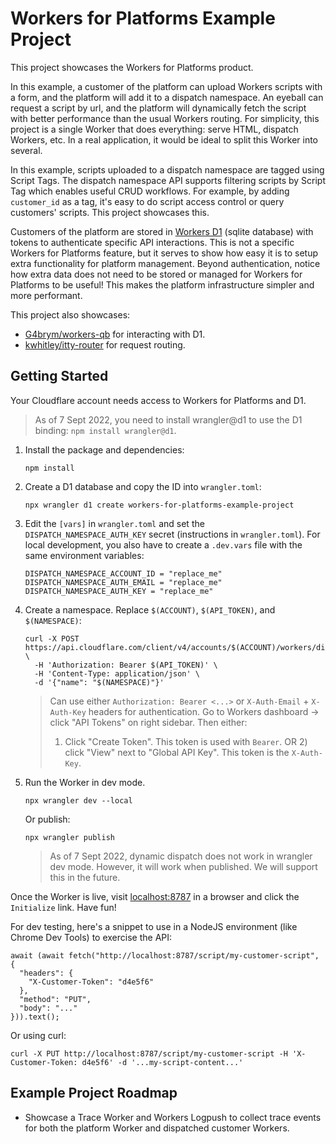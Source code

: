 # Workers for Platforms Example Project

This project showcases the Workers for Platforms product.

In this example, a customer of the platform can upload Workers scripts with a form, and the platform will add it to a dispatch namespace. An eyeball can request a script by url, and the platform will dynamically fetch the script with better performance than the usual Workers routing. For simplicity, this project is a single Worker that does everything: serve HTML, dispatch Workers, etc. In a real application, it would be ideal to split this Worker into several.

In this example, scripts uploaded to a dispatch namespace are tagged using Script Tags. The dispatch namespace API supports filtering scripts by Script Tag which enables useful CRUD workflows. For example, by adding `customer_id` as a tag, it's easy to do script access control or query customers' scripts. This project showcases this.

Customers of the platform are stored in [Workers D1](https://blog.cloudflare.com/introducing-d1/) (sqlite database) with tokens to authenticate specific API interactions. This is not a specific Workers for Platforms feature, but it serves to show how easy it is to setup extra functionality for platform management. Beyond authentication, notice how extra data does not need to be stored or managed for Workers for Platforms to be useful! This makes the platform infrastructure simpler and more performant.

This project also showcases:
- [G4brym/workers-qb](https://github.com/G4brym/workers-qb) for interacting with D1.
- [kwhitley/itty-router](https://github.com/kwhitley/itty-router) for request routing.

## Getting Started

Your Cloudflare account needs access to Workers for Platforms and D1.

> As of 7 Sept 2022, you need to install wrangler@d1 to use the D1 binding: `npm install wrangler@d1`.

1. Install the package and dependencies:
    ```
    npm install
    ```

2. Create a D1 database and copy the ID into `wrangler.toml`:
    ```
    npx wrangler d1 create workers-for-platforms-example-project
    ```

3. Edit the `[vars]` in `wrangler.toml` and set the `DISPATCH_NAMESPACE_AUTH_KEY` secret (instructions in `wrangler.toml`).
   For local development, you also have to create a `.dev.vars` file with the same environment variables:
    ```
    DISPATCH_NAMESPACE_ACCOUNT_ID = "replace_me"
    DISPATCH_NAMESPACE_AUTH_EMAIL = "replace_me"
    DISPATCH_NAMESPACE_AUTH_KEY = "replace_me"
    ```

4. Create a namespace. Replace `$(ACCOUNT)`, `$(API_TOKEN)`, and `$(NAMESPACE)`:
    ```
    curl -X POST https://api.cloudflare.com/client/v4/accounts/$(ACCOUNT)/workers/dispatch/namespaces \
      -H 'Authorization: Bearer $(API_TOKEN)' \
      -H 'Content-Type: application/json' \
      -d '{"name": "$(NAMESPACE)"}'
    ```
    > Can use either `Authorization: Bearer <...>` or `X-Auth-Email` + `X-Auth-Key` headers for authentication.
    > Go to Workers dashboard -> click "API Tokens" on right sidebar. Then either:
    > 1) Click "Create Token". This token is used with `Bearer`.
    > OR 2) click "View" next to "Global API Key". This token is the `X-Auth-Key`.

5. Run the Worker in dev mode.
    ```
    npx wrangler dev --local
    ```
   Or publish:
    ```
    npx wrangler publish
    ```
   > As of 7 Sept 2022, dynamic dispatch does not work in wrangler dev mode. However, it will work when published. We will support this in the future.

Once the Worker is live, visit [localhost:8787](http://localhost:8787/) in a browser and click the `Initialize` link. Have fun!

For dev testing, here's a snippet to use in a NodeJS environment (like Chrome Dev Tools) to exercise the API:
```
await (await fetch("http://localhost:8787/script/my-customer-script", {
  "headers": {
    "X-Customer-Token": "d4e5f6"
  },
  "method": "PUT",
  "body": "..."
})).text();
```

Or using curl:
```
curl -X PUT http://localhost:8787/script/my-customer-script -H 'X-Customer-Token: d4e5f6' -d '...my-script-content...'
```

## Example Project Roadmap

- Showcase a Trace Worker and Workers Logpush to collect trace events for both the platform Worker and dispatched customer Workers.
